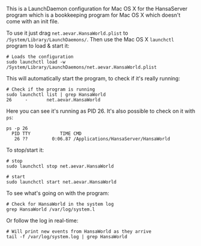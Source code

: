 This is a LaunchDaemon configuration for Mac OS X for the HansaServer
program which is a bookkeeping program for Mac OS X which doesn't come
with an init file.

To use it just drag `net.aevar.HansaWorld.plist` to
`/System/Library/LaunchDaemons/`. Then use the Mac OS X `launchctl`
program to load & start it:

    # Loads the configuration
    sudo launchctl load -w /System/Library/LaunchDaemons/net.aevar.HansaWorld.plist

This will automatically start the program, to check if it's really running:

    # Check if the program is running
    sudo launchctl list | grep HansaWorld
    26     -       net.aevar.HansaWorld

Here you can see it's running as PID 26. It's also possible to check on it with `ps`:

    ps -p 26
      PID TTY           TIME CMD
       26 ??         0:06.87 /Applications/HansaServer/HansaWorld

To stop/start it:

    # stop
    sudo launchctl stop net.aevar.HansaWorld

    # start
    sudo launchctl start net.aevar.HansaWorld

To see what's going on with the program:

    # Check for HansaWorld in the system log
    grep HansaWorld /var/log/system.l

Or follow the log in real-time:

    # Will print new events from HansaWorld as they arrive
    tail -f /var/log/system.log | grep HansaWorld
